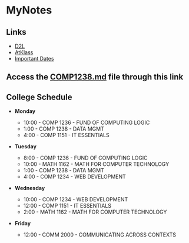 # MyNotes 

## Links
- [D2L](https://learn.georgebrown.ca)
- [AtKlass](https://app.atklass.com)
- [Important Dates](https://www.georgebrown.ca/current-students/important-dates?term=27246&category=131)


## Access the [COMP1238.md](comp1238.md) file through this link 

## College Schedule

- **Monday**

  - 10:00 - COMP 1236 - FUND OF COMPUTING LOGIC
  - 1:00 - COMP 1238 - DATA MGMT
  - 4:00 - COMP 1151 - IT ESSENTIALS

- **Tuesday**

  - 8:00 - COMP 1236 - FUND OF COMPUTING LOGIC
  - 10:00 - MATH 1162 - MATH FOR COMPUTER TECHNOLOGY
  - 1:00 - COMP 1238 - DATA MGMT
  - 4:00 - COMP 1234 - WEB DEVELOPMENT

- **Wednesday**

    - 10:00 - COMP 1234 - WEB DEVELOPMENT
    - 12:00 - COMP 1151 - IT ESSENTIALS
    - 2:00 - MATH 1162 - MATH FOR COMPUTER TECHNOLOGY
 
- **Friday**

  - 12:00 - COMM 2000 - COMMUNICATING ACROSS CONTEXTS 
